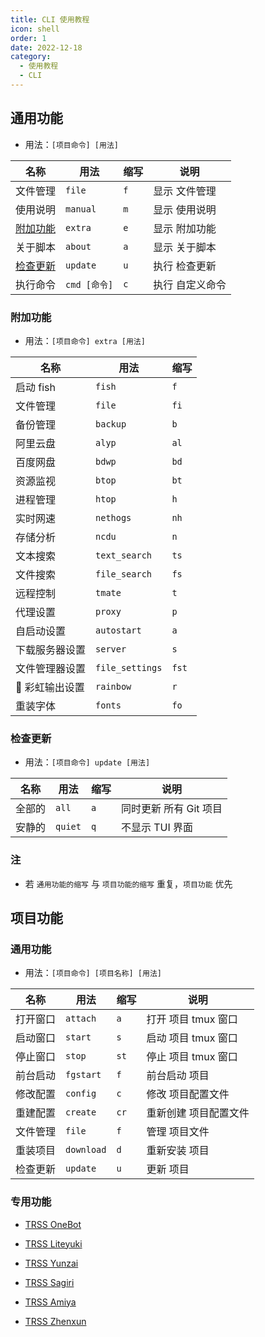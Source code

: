```yaml
---
title: CLI 使用教程
icon: shell
order: 1
date: 2022-12-18
category:
  - 使用教程
  - CLI
---
```


## 通用功能

- 用法：`[项目命令] [用法]`

| 名称                  | 用法         | 缩写 | 说明            |
| --------------------- | ------------ | ---- | --------------- |
| 文件管理              | `file`       | `f`  | 显示 文件管理   |
| 使用说明              | `manual`     | `m`  | 显示 使用说明   |
| [附加功能](#附加功能) | `extra`      | `e`  | 显示 附加功能   |
| 关于脚本              | `about`      | `a`  | 显示 关于脚本   |
| [检查更新](#检查更新) | `update`     | `u`  | 执行 检查更新   |
| 执行命令              | `cmd [命令]` | `c`  | 执行 自定义命令 |

### 附加功能

- 用法：`[项目命令] extra [用法]`

| 名称            | 用法            | 缩写  |
| --------------- | --------------- | ----- |
| 启动 fish       | `fish`          | `f`   |
| 文件管理        | `file`          | `fi`  |
| 备份管理        | `backup`        | `b`   |
| 阿里云盘        | `alyp`          | `al`  |
| 百度网盘        | `bdwp`          | `bd`  |
| 资源监视        | `btop`          | `bt`  |
| 进程管理        | `htop`          | `h`   |
| 实时网速        | `nethogs`       | `nh`  |
| 存储分析        | `ncdu`          | `n`   |
| 文本搜索        | `text_search`   | `ts`  |
| 文件搜索        | `file_search`   | `fs`  |
| 远程控制        | `tmate`         | `t`   |
| 代理设置        | `proxy`         | `p`   |
| 自启动设置      | `autostart`     | `a`   |
| 下载服务器设置  | `server`        | `s`   |
| 文件管理器设置  | `file_settings` | `fst` |
| 🌈 彩虹输出设置 | `rainbow`       | `r`   |
| 重装字体        | `fonts`         | `fo`  |

### 检查更新

- 用法：`[项目命令] update [用法]`

| 名称   | 用法    | 缩写 | 说明                   |
| ------ | ------- | ---- | ---------------------- |
| 全部的 | `all`   | `a`  | 同时更新 所有 Git 项目 |
| 安静的 | `quiet` | `q`  | 不显示 TUI 界面        |

### 注

- 若 `通用功能的缩写` 与 `项目功能的缩写` 重复，`项目功能` 优先

## 项目功能

### 通用功能

- 用法：`[项目命令] [项目名称] [用法]`

| 名称     | 用法       | 缩写 | 说明                  |
| -------- | ---------- | ---- | --------------------- |
| 打开窗口 | `attach`   | `a`  | 打开 项目 tmux 窗口   |
| 启动窗口 | `start`    | `s`  | 启动 项目 tmux 窗口   |
| 停止窗口 | `stop`     | `st` | 停止 项目 tmux 窗口   |
| 前台启动 | `fgstart`  | `f`  | 前台启动 项目         |
| 修改配置 | `config`   | `c`  | 修改 项目配置文件     |
| 重建配置 | `create`   | `cr` | 重新创建 项目配置文件 |
| 文件管理 | `file`     | `f`  | 管理 项目文件         |
| 重装项目 | `download` | `d`  | 重新安装 项目         |
| 检查更新 | `update`   | `u`  | 更新 项目             |

### 专用功能

- [<FontIcon icon="creative"/> TRSS OneBot](TRSS_OneBot.md)

- [<FontIcon icon="creative"/> TRSS Liteyuki](TRSS_Liteyuki.md)

- [<FontIcon icon="creative"/> TRSS Yunzai](TRSS_Yunzai.md)

- [<FontIcon icon="creative"/> TRSS Sagiri](TRSS_Sagiri.md)

- [<FontIcon icon="creative"/> TRSS Amiya](TRSS_Amiya.md)

- [<FontIcon icon="creative"/> TRSS Zhenxun](TRSS_Zhenxun.md)
